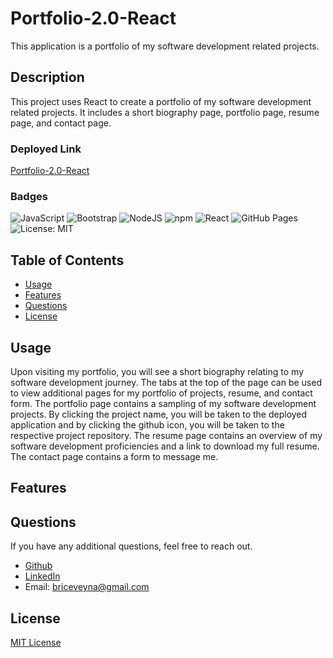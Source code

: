# Portfolio-2.0-React
This application is a portfolio of my software development related projects.

## Description
This project uses React to create a portfolio of my software development related projects. It includes a short biography page, portfolio page, resume page, and contact page.

### Deployed Link
[Portfolio-2.0-React](https://briceveyna.github.io/Portfolio-2.0-React/)

### Badges
![JavaScript](https://img.shields.io/badge/javascript-%23323330.svg?style=for-the-badge&logo=javascript&logoColor=%23F7DF1E) ![Bootstrap](https://img.shields.io/badge/bootstrap-%23563D7C.svg?style=for-the-badge&logo=bootstrap&logoColor=white) ![NodeJS](https://img.shields.io/badge/node.js-6DA55F?style=for-the-badge&logo=node.js&logoColor=white) ![npm](https://img.shields.io/badge/npm-CB3837?style=for-the-badge&logo=npm&logoColor=white) ![React](https://img.shields.io/badge/React-20232A?style=for-the-badge&logo=react&logoColor=61DAFB) ![GitHub Pages](https://img.shields.io/badge/GitHub%20Pages-222222?style=for-the-badge&logo=GitHub%20Pages&logoColor=white) ![License: MIT](https://img.shields.io/badge/License-MIT-yellow.svg)

## Table of Contents
- [Usage](#usage)
- [Features](#features)
- [Questions](#questions)
- [License](#license)


## Usage
Upon visiting my portfolio, you will see a short biography relating to my software development journey. The tabs at the top of the page can be used to view additional pages for my portfolio of projects, resume, and contact form. The portfolio page contains a sampling of my software development projects. By clicking the project name, you will be taken to the deployed application and by clicking the github icon, you will be taken to the respective project repository. The resume page contains an overview of my software development proficiencies and a link to download my full resume. The contact page contains a form to message me.

## Features


## Questions
If you have any additional questions, feel free to reach out.
- [Github](https://github.com/BriceVeyna)
- [LinkedIn](https://www.linkedin.com/in/brice-veyna/)
- Email: briceveyna@gmail.com

## License
[MIT License](https://opensource.org/licenses/MIT)
